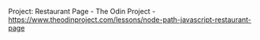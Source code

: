 Project: Restaurant Page - The Odin Project - https://www.theodinproject.com/lessons/node-path-javascript-restaurant-page
